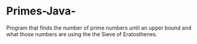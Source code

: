 # Primes-Java-
Program that finds the number of prime numbers until an upper bound and what those numbers are using the the Sieve of Eratosthenes.
